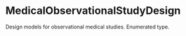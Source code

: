 # MedicalObservationalStudyDesign

Design models for observational medical studies. Enumerated type.
